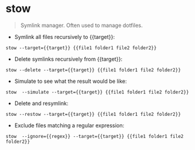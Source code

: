 # stow

> Symlink manager.
> Often used to manage dotfiles.

- Symlink all files recursively to {{target}}:

`stow --target={{target}} {{file1 folder1 file2 folder2}}`

- Delete symlinks recursively from {{target}}:

`stow --delete --target={{target}} {{file1 folder1 file2 folder2}}`

- Simulate to see what the result would be like:

`stow  --simulate --target={{target}} {{file1 folder1 file2 folder2}}`

- Delete and resymlink:

`stow --restow --target={{target}} {{file1 folder1 file2 folder2}}`

- Exclude files matching a regular expression:

`stow  --ignore={{regex}} --target={{target}} {{file1 folder1 file2 folder2}}`
